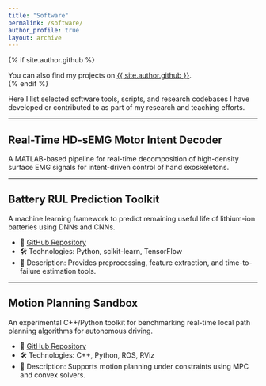 ```yaml
---
title: "Software"
permalink: /software/
author_profile: true
layout: archive
---
```


{% if site.author.github %}
  <div class="wordwrap">
    You can also find my projects on 
    <a href="https://github.com/{{ site.author.github | uri_escape }}">{{ site.author.github }}</a>.
  </div>
{% endif %}

Here I list selected software tools, scripts, and research codebases I have developed or contributed to as part of my research and teaching efforts.

---

## Real-Time HD-sEMG Motor Intent Decoder

A MATLAB-based pipeline for real-time decomposition of high-density surface EMG signals for intent-driven control of hand exoskeletons.

<!--
- 🔗 [GitHub Repository](https://github.com/YOUR_USERNAME/hdsemg-decoder)
- 🛠️ Technologies: Python, NumPy, FastICA, PyTorch
- 📄 Description: Extracts motor unit firings from HD-sEMG and decodes finger-level motor intent.
-->

---

## Battery RUL Prediction Toolkit

A machine learning framework to predict remaining useful life of lithium-ion batteries using DNNs and CNNs.

- 🔗 [GitHub Repository](https://github.com/YOUR_USERNAME/battery-rul)
- 🛠️ Technologies: Python, scikit-learn, TensorFlow
- 📄 Description: Provides preprocessing, feature extraction, and time-to-failure estimation tools.

---

## Motion Planning Sandbox

An experimental C++/Python toolkit for benchmarking real-time local path planning algorithms for autonomous driving.

- 🔗 [GitHub Repository](https://github.com/YOUR_USERNAME/path-planning-sandbox)
- 🛠️ Technologies: C++, Python, ROS, RViz
- 📄 Description: Supports motion planning under constraints using MPC and convex solvers.
